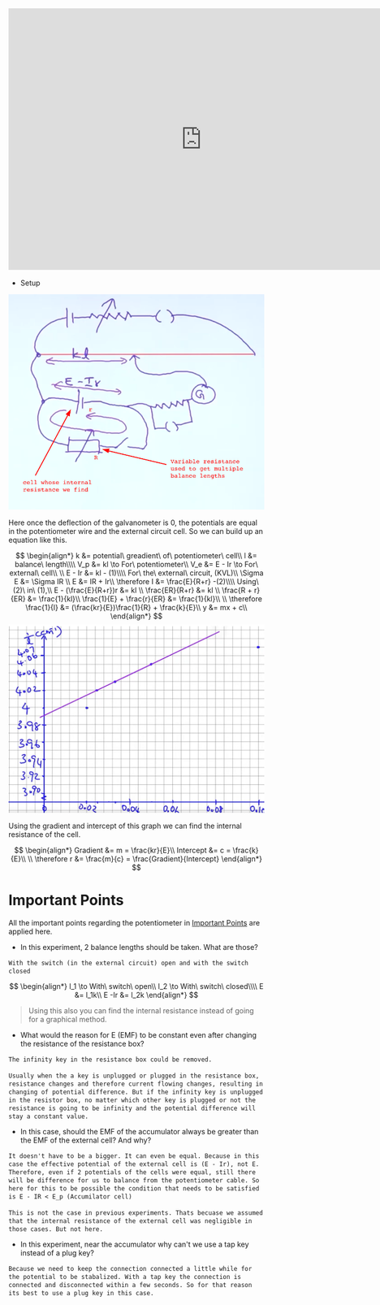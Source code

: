 
<iframe width="760" height="515" src="https://www.youtube.com/embed/zMoUjNybz54?si=w00zZ--z-wgu3-7X" title="YouTube video player" frameborder="0" allow="accelerometer; autoplay; clipboard-write; encrypted-media; gyroscope; picture-in-picture; web-share" referrerpolicy="strict-origin-when-cross-origin" allowfullscreen></iframe>

- Setup

![](../../assets/Images/Pasted%20image%2020240813194135.png)

Here once the deflection of the galvanometer is 0, the potentials are equal in the potentiometer wire and the external circuit cell.
So we can build up an equation like this.

$$
\begin{align*}
k &= potential\ greadient\ of\ potentiometer\ cell\\
l &= balance\ length\\\\
V_p &= kl \to For\ potentiometer\\
V_e &=  E - Ir \to For\ external\ cell\\
\\ E - Ir &= kl - (1)\\\\
For\ the\ external\ circuit, (KVL)\\
\Sigma E &= \Sigma IR \\
E &= IR + Ir\\
\therefore I &= \frac{E}{R+r} -(2)\\\\
Using\ (2)\ in\ (1),\\
E - (\frac{E}{R+r})r &= kl \\
\frac{ER}{R+r} &= kl \\
\frac{R + r}{ER} &= \frac{1}{kl}\\
\frac{1}{E} + \frac{r}{ER} &= \frac{1}{kl}\\ \\
\therefore \frac{1}{l} &= (\frac{kr}{E})\frac{1}{R} + \frac{k}{E}\\
y &= mx + c\\
\end{align*}
$$
![](../../assets/Images/Pasted%20image%2020240813200556.png)

Using the gradient and intercept of this graph we can find the internal resistance of the cell.

$$
\begin{align*}
Gradient &= m = \frac{kr}{E}\\
Intercept &= c = \frac{k}{E}\\
\\
\therefore r &= \frac{m}{c} = \frac{Gradient}{Intercept}
\end{align*}
$$
# Important Points

All the important points regarding the potentiometer in [Important Points](33%20-%20Comparing%20the%20EMF%20of%20two%20cells%20using%20Potentiometer#Important%20Points) are applied here.

- In this experiment, 2 balance lengths should be taken. What are those?
```
With the switch (in the external circuit) open and with the switch closed
```

$$
\begin{align*}
l_1 \to With\ switch\ open\\
l_2 \to With\ switch\ closed\\\\
E &= l_1k\\
E -Ir &= l_2k
\end{align*}
$$
> Using this also you can find the internal resistance instead of going for a graphical method.

- What would the reason for E (EMF) to be constant even after changing the resistance of the resistance box?
```
The infinity key in the resistance box could be removed.

Usually when the a key is unplugged or plugged in the resistance box, resistance changes and therefore current flowing changes, resulting in changing of potential difference. But if the infinity key is unplugged in the resistor box, no matter which other key is plugged or not the resistance is going to be infinity and the potential difference will stay a constant value.
```

  - In this case, should the EMF of the accumulator always be greater than the EMF of the external cell? And why?
```
It doesn't have to be a bigger. It can even be equal. Because in this case the effective potential of the external cell is (E - Ir), not E. Therefore, even if 2 potentials of the cells were equal, still there will be difference for us to balance from the potentiometer cable. So here for this to be possible the condition that needs to be satisfied is E - IR < E_p (Accumilator cell)

This is not the case in previous experiments. Thats becuase we assumed that the internal resistance of the external cell was negligible in those cases. But not here.
```

- In this experiment, near the accumulator why can't we use a tap key instead of a plug key?
```
Because we need to keep the connection connected a little while for the potential to be stabalized. With a tap key the connection is connected and disconnected within a few seconds. So for that reason its best to use a plug key in this case.
```